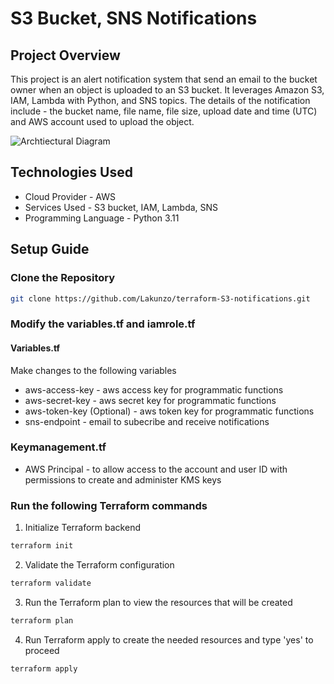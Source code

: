 # S3 Bucket, SNS Notifications

## Project Overview
This project is an alert notification system that send an email to the bucket owner when an object is uploaded to an S3 bucket. It leverages Amazon S3, IAM, Lambda with Python, and SNS topics. The details of the notification include - the bucket name, file name, file size, upload date and time (UTC) and AWS account used to upload the object.

![Archtiectural Diagram](https://i.postimg.cc/zDRyc6Fw/s3notification-drawio.png)

## Technologies Used
* Cloud Provider - AWS
* Services Used - S3 bucket, IAM, Lambda, SNS
* Programming Language - Python 3.11

## Setup Guide
### Clone the Repository
```bash
git clone https://github.com/Lakunzo/terraform-S3-notifications.git
```
### Modify the variables.tf and iamrole.tf
#### Variables.tf
Make changes to the following variables
* aws-access-key - aws access key for programmatic functions
* aws-secret-key - aws secret key for programmatic functions
* aws-token-key (Optional) - aws token key for programmatic functions
* sns-endpoint - email to subecribe and receive notifications

### Keymanagement.tf
* AWS Principal - to allow access to the account and user ID with permissions to create and administer KMS keys

### Run the following Terraform commands
1. Initialize Terraform backend
```Bash
terraform init
```
2. Validate the Terraform configuration
```Bash
terraform validate
```
3. Run the Terraform plan to view the resources that will be created
```Bash
terraform plan
```
4. Run Terraform apply to create the needed resources and type 'yes' to proceed
```Bash
terraform apply
```

